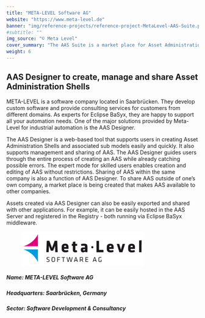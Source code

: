 ```yaml
---
title: "META-LEVEL Software AG"
website: "https://www.meta-level.de"
banner: "img/reference-projects/reference-project-MetaLevel-AAS-Suite.png"
#subtitle: ""
img_source: "© Meta Level"
cover_summary: "The AAS Suite is a market place for Asset Administration Shells – Build on Eclipse BaSyx, Meta-Level Software AG did realize the AAS suite software product. It consists of the AAS Designer, which enables the rapid creation of Asset Administration Shells, as well as a market place to distribute and share Asset Administration Shells."
weight: 6
---
```


<div class="row">
    <div class=""><h2>AAS Designer to create, manage and share Asset Administration Shells</h2></div>
    <p>META-LEVEL is a software company located in Saarbrücken. They develop custom software and provide consulting services for customers from different domains. As experts for Eclipse BaSyx, they are happy to support all your automation needs. One of the major solutions provided by Meta-Level for industrial automation is the AAS Designer.</p>
    <p>The AAS Designer is a web-based tool that supports users in creating Asset Administration Shells and associated sub models easily and quickly. It also supports management and sharing of AAS. The AAS Designer guides users through the entire process of creating an AAS while already catching possible errors. The expert mode for skilled users enables creation and editing of AAS without restrictions. Sharing of AAS within the same company is also a function of AAS Designer. To share AAS outside of one’s own company, a market place is being created that makes AAS available to other companies.</p>
    <p>Assets created via AAS Designer can also be easily exported and shared with other applications. For example, it can be easily hosted in the AAS Server and registered in the Registry - both running via Eclipse BaSyx middleware.</p>
</div>
<div class="row" style="padding-bottom:15px;">
    <figure class="img-right"><img src="./img/Meta_Level_AG_logo.png"></figure>
    <h5>Name:                META-LEVEL Software AG</h5>
    <h5>Headquarters:        Saarbrücken, Germany</h5>
    <h5>Sector:              Software Development & Consultancy</h5>
</div>
